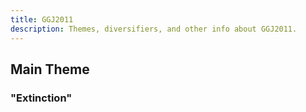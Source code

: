 ```yaml
---
title: GGJ2011
description: Themes, diversifiers, and other info about GGJ2011.
---
```


## Main Theme
### "Extinction"


